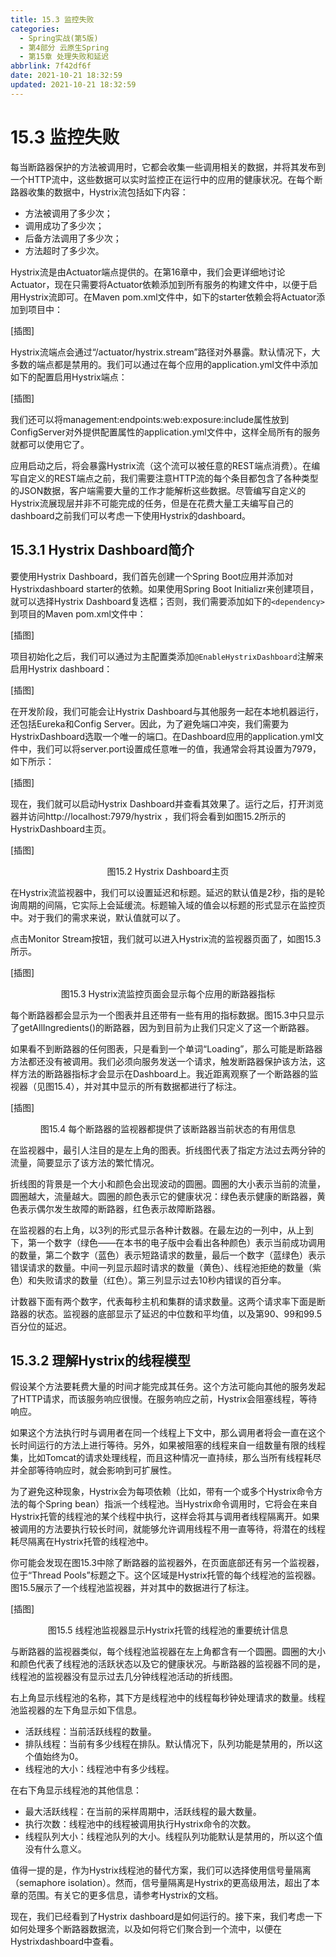 ```yaml
---
title: 15.3 监控失败
categories:
  - Spring实战(第5版)
  - 第4部分 云原生Spring
  - 第15章 处理失败和延迟
abbrlink: 7f42df6f
date: 2021-10-21 18:32:59
updated: 2021-10-21 18:32:59
---
```

# 15.3 监控失败
每当断路器保护的方法被调用时，它都会收集一些调用相关的数据，并将其发布到一个HTTP流中，这些数据可以实时监控正在运行中的应用的健康状况。在每个断路器收集的数据中，Hystrix流包括如下内容：
- 方法被调用了多少次；
- 调用成功了多少次；
- 后备方法调用了多少次；
- 方法超时了多少次。

Hystrix流是由Actuator端点提供的。在第16章中，我们会更详细地讨论Actuator，现在只需要将Actuator依赖添加到所有服务的构建文件中，以便于启用Hystrix流即可。在Maven pom.xml文件中，如下的starter依赖会将Actuator添加到项目中：

[插图]

Hystrix流端点会通过“/actuator/hystrix.stream”路径对外暴露。默认情况下，大多数的端点都是禁用的。我们可以通过在每个应用的application.yml文件中添加如下的配置启用Hystrix端点：

[插图]

我们还可以将management:endpoints:web:exposure:include属性放到ConfigServer对外提供配置属性的application.yml文件中，这样全局所有的服务就都可以使用它了。

应用启动之后，将会暴露Hystrix流（这个流可以被任意的REST端点消费）。在编写自定义的REST端点之前，我们需要注意HTTP流的每个条目都包含了各种类型的JSON数据，客户端需要大量的工作才能解析这些数据。尽管编写自定义的Hystrix流展现层并非不可能完成的任务，但是在花费大量工夫编写自己的dashboard之前我们可以考虑一下使用Hystrix的dashboard。

## 15.3.1 Hystrix Dashboard简介
要使用Hystrix Dashboard，我们首先创建一个Spring Boot应用并添加对Hystrixdashboard starter的依赖。如果使用Spring Boot Initializr来创建项目，就可以选择Hystrix Dashboard复选框；否则，我们需要添加如下的`<dependency>`到项目的Maven pom.xml文件中：

[插图]

项目初始化之后，我们可以通过为主配置类添加`@EnableHystrixDashboard`注解来启用Hystrix dashboard：

[插图]

在开发阶段，我们可能会让Hystrix Dashboard与其他服务一起在本地机器运行，还包括Eureka和Config Server。因此，为了避免端口冲突，我们需要为HystrixDashboard选取一个唯一的端口。在Dashboard应用的application.yml文件中，我们可以将server.port设置成任意唯一的值，我通常会将其设置为7979，如下所示：

[插图]

现在，我们就可以启动Hystrix Dashboard并查看其效果了。运行之后，打开浏览器并访问http://localhost:7979/hystrix ，我们将会看到如图15.2所示的HystrixDashboard主页。

[插图]

<center>图15.2 Hystrix Dashboard主页</center>

在Hystrix流监视器中，我们可以设置延迟和标题。延迟的默认值是2秒，指的是轮询周期的间隔，它实际上会延缓流。标题输入域的值会以标题的形式显示在监控页中。对于我们的需求来说，默认值就可以了。

点击Monitor Stream按钮，我们就可以进入Hystrix流的监视器页面了，如图15.3所示。

[插图]

<center>图15.3 Hystrix流监控页面会显示每个应用的断路器指标</center>

每个断路器都会显示为一个图表并且还带有一些有用的指标数据。图15.3中只显示了getAllIngredients()的断路器，因为到目前为止我们只定义了这一个断路器。

如果看不到断路器的任何图表，只是看到一个单词“Loading”，那么可能是断路器方法都还没有被调用。我们必须向服务发送一个请求，触发断路器保护该方法，这样方法的断路器指标才会显示在Dashboard上。我近距离观察了一个断路器的监视器（见图15.4），并对其中显示的所有数据都进行了标注。

[插图]

<center>图15.4 每个断路器的监视器都提供了该断路器当前状态的有用信息</center>

在监视器中，最引人注目的是左上角的图表。折线图代表了指定方法过去两分钟的流量，简要显示了该方法的繁忙情况。

折线图的背景是一个大小和颜色会出现波动的圆圈。圆圈的大小表示当前的流量，圆圈越大，流量越大。圆圈的颜色表示它的健康状况：绿色表示健康的断路器，黄色表示偶尔发生故障的断路器，红色表示故障断路器。

在监视器的右上角，以3列的形式显示各种计数器。在最左边的一列中，从上到下，第一个数字（绿色——在本书的电子版中会看出各种颜色）表示当前成功调用的数量，第二个数字（蓝色）表示短路请求的数量，最后一个数字（蓝绿色）表示错误请求的数量。中间一列显示超时请求的数量（黄色）、线程池拒绝的数量（紫色）和失败请求的数量（红色）。第三列显示过去10秒内错误的百分率。

计数器下面有两个数字，代表每秒主机和集群的请求数量。这两个请求率下面是断路器的状态。监视器的底部显示了延迟的中位数和平均值，以及第90、99和99.5百分位的延迟。

## 15.3.2 理解Hystrix的线程模型
假设某个方法要耗费大量的时间才能完成其任务。这个方法可能向其他的服务发起了HTTP请求，而该服务响应很慢。在服务响应之前，Hystrix会阻塞线程，等待响应。

如果这个方法执行时与调用者在同一个线程上下文中，那么调用者将会一直在这个长时间运行的方法上进行等待。另外，如果被阻塞的线程来自一组数量有限的线程集，比如Tomcat的请求处理线程，而且这种情况一直持续，那么当所有线程耗尽并全部等待响应时，就会影响到可扩展性。

为了避免这种现象，Hystrix会为每项依赖（比如，带有一个或多个Hystrix命令方法的每个Spring bean）指派一个线程池。当Hystrix命令调用时，它将会在来自Hystrix托管的线程池的某个线程中执行，这样会将其与调用者线程隔离开。如果被调用的方法要执行较长时间，就能够允许调用线程不用一直等待，将潜在的线程耗尽隔离在Hystrix托管的线程池中。

你可能会发现在图15.3中除了断路器的监视器外，在页面底部还有另一个监视器，位于“Thread Pools”标题之下。这个区域是Hystrix托管的每个线程池的监视器。图15.5展示了一个线程池监视器，并对其中的数据进行了标注。

[插图]

<center>图15.5 线程池监视器显示Hystrix托管的线程池的重要统计信息</center>

与断路器的监视器类似，每个线程池监视器在左上角都含有一个圆圈。圆圈的大小和颜色代表了线程池的活跃状态以及它的健康状况。与断路器的监视器不同的是，线程池的监视器没有显示过去几分钟线程池活动的折线图。

右上角显示线程池的名称，其下方是线程池中的线程每秒钟处理请求的数量。线程池监视器的左下角显示如下信息。
- 活跃线程：当前活跃线程的数量。
- 排队线程：当前有多少线程在排队。默认情况下，队列功能是禁用的，所以这个值始终为0。
- 线程池的大小：线程池中有多少线程。

在右下角显示线程池的其他信息：
- 最大活跃线程：在当前的采样周期中，活跃线程的最大数量。
- 执行次数：线程池中的线程被调用执行Hystrix命令的次数。
- 线程队列大小：线程池队列的大小。线程队列功能默认是禁用的，所以这个值没有什么意义。

值得一提的是，作为Hystrix线程池的替代方案，我们可以选择使用信号量隔离（semaphore isolation）。然而，信号量隔离是Hystrix的更高级用法，超出了本章的范围。有关它的更多信息，请参考Hystrix的文档。

现在，我们已经看到了Hystrix dashboard是如何运行的。接下来，我们考虑一下如何处理多个断路器数据流，以及如何将它们聚合到一个流中，以便在Hystrixdashboard中查看。

